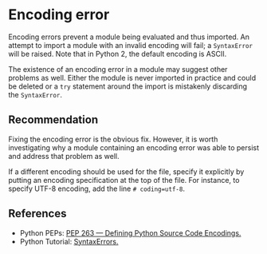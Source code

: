 # Encoding error
Encoding errors prevent a module being evaluated and thus imported. An attempt to import a module with an invalid encoding will fail; a `SyntaxError` will be raised. Note that in Python 2, the default encoding is ASCII.

The existence of an encoding error in a module may suggest other problems as well. Either the module is never imported in practice and could be deleted or a `try` statement around the import is mistakenly discarding the `SyntaxError`.


## Recommendation
Fixing the encoding error is the obvious fix. However, it is worth investigating why a module containing an encoding error was able to persist and address that problem as well.

If a different encoding should be used for the file, specify it explicitly by putting an encoding specification at the top of the file. For instance, to specify UTF-8 encoding, add the line `# coding=utf-8`.


## References
* Python PEPs: [PEP 263 — Defining Python Source Code Encodings.](https://www.python.org/dev/peps/pep-0263/)
* Python Tutorial: [SyntaxErrors.](http://docs.python.org/tutorial/errors.html#syntax-errors)
